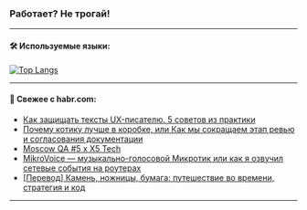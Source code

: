 ### Работает? Не трогай!

---
<!--
#### 🛠️ Technical stack:

![Java](https://img.shields.io/badge/Java-informational?logo=Oracle&style=flat&logoColor=white&color=FF4500)
![Kotlin](https://img.shields.io/badge/Kotlin-informational?logo=Kotlin&style=flat&logoColor=white&color=774D97)
![TS](https://img.shields.io/badge/TypeScript-informational?logo=typeScript&style=flat&logoColor=black&color=017acc)
![Python](https://img.shields.io/badge/Python-informational?logo=Python&style=flat&logoColor=black&color=ffdd54) <br>
![Spring](https://img.shields.io/badge/Spring-informational?logo=Spring&style=flat&logoColor=white&color=6DB33F) 
![SpringBoot](https://img.shields.io/badge/SpringBoot-informational?logo=SpringBoot&style=flat&logoColor=white&color=6DB33F)
![Nest](https://img.shields.io/badge/NestJS-informational?logo=NestJS&style=flat&logoColor=white&color=E0234E) 
![NodeJS](https://img.shields.io/badge/NodeJS-informational?logo=node.js&style=flat&logoColor=white&color=70A760)<br>
![PostgreSQL](https://img.shields.io/badge/PostgreSQL-informational?logo=PostgreSQL&style=flat&logoColor=white&color=DAA520)
![MongoDB](https://img.shields.io/badge/MongoDB-informational?logo=MongoDB&style=flat&logoColor=white&color=870000)
![Apache](https://img.shields.io/badge/Apache-informational?logo=apache&style=flat&logoColor=white&color=f74e28)

___ 
-->

#### 🛠️ Используемые языки:

[![Top Langs](https://github-readme-stats-u2qms2cxw-advtsettinggmailcoms-projects.vercel.app/api/top-langs/?username=zloylis&langs_count=10&hide_title=true&title_color=e6edf3&size_weight=0.5&count_weight=0.5&layout=compact&hide_progress=true&hide_border=true&theme=dracula)](https://github.com/zloylis)

<!---


####  :octocat:&nbsp;&nbsp; Статистика:

![GitHub stats](https://github-readme-stats-u2qms2cxw-advtsettinggmailcoms-projects.vercel.app/api?username=zloylis&show_icons=true&hide_border=true&theme=dracula&title_color=e6edf3&include_all_commits=true&count_private=true&hide_rank=false&hide_title=true&rank_icon=github)
-->
---

#### 💬 Свежее с habr.com:

<!-- BLOG-POST-LIST:START -->
- [Как защищать тексты UX-писателю. 5 советов из практики](https://habr.com/ru/companies/ncloudtech/articles/840472/?utm_source=habrahabr&utm_medium=rss&utm_campaign=840472)
- [Почему котику лучше в коробке, или Как мы сокращаем этап ревью и согласования документации](https://habr.com/ru/companies/pt/articles/841072/?utm_source=habrahabr&utm_medium=rss&utm_campaign=841072)
- [Moscow QA #5 x X5 Tech](https://habr.com/ru/articles/841306/?utm_source=habrahabr&utm_medium=rss&utm_campaign=841306)
- [MikroVoice — музыкально-голосовой Микротик или как я озвучил сетевые события на роутерах](https://habr.com/ru/articles/841258/?utm_source=habrahabr&utm_medium=rss&utm_campaign=841258)
- [[Перевод] Камень, ножницы, бумага: путешествие во времени, стратегия и код](https://habr.com/ru/companies/piter/articles/841080/?utm_source=habrahabr&utm_medium=rss&utm_campaign=841080)
<!-- BLOG-POST-LIST:END -->

---
